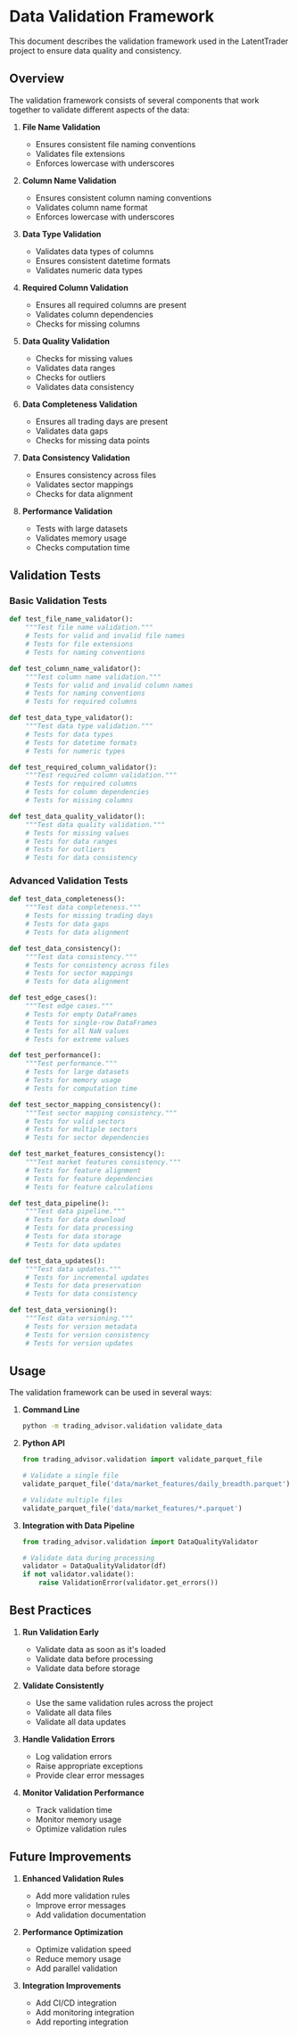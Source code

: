 # Data Validation Framework

This document describes the validation framework used in the LatentTrader project to ensure data quality and consistency.

## Overview

The validation framework consists of several components that work together to validate different aspects of the data:

1. **File Name Validation**
   - Ensures consistent file naming conventions
   - Validates file extensions
   - Enforces lowercase with underscores

2. **Column Name Validation**
   - Ensures consistent column naming conventions
   - Validates column name format
   - Enforces lowercase with underscores

3. **Data Type Validation**
   - Validates data types of columns
   - Ensures consistent datetime formats
   - Validates numeric data types

4. **Required Column Validation**
   - Ensures all required columns are present
   - Validates column dependencies
   - Checks for missing columns

5. **Data Quality Validation**
   - Checks for missing values
   - Validates data ranges
   - Checks for outliers
   - Validates data consistency

6. **Data Completeness Validation**
   - Ensures all trading days are present
   - Validates data gaps
   - Checks for missing data points

7. **Data Consistency Validation**
   - Ensures consistency across files
   - Validates sector mappings
   - Checks for data alignment

8. **Performance Validation**
   - Tests with large datasets
   - Validates memory usage
   - Checks computation time

## Validation Tests

### Basic Validation Tests

```python
def test_file_name_validator():
    """Test file name validation."""
    # Tests for valid and invalid file names
    # Tests for file extensions
    # Tests for naming conventions

def test_column_name_validator():
    """Test column name validation."""
    # Tests for valid and invalid column names
    # Tests for naming conventions
    # Tests for required columns

def test_data_type_validator():
    """Test data type validation."""
    # Tests for data types
    # Tests for datetime formats
    # Tests for numeric types

def test_required_column_validator():
    """Test required column validation."""
    # Tests for required columns
    # Tests for column dependencies
    # Tests for missing columns

def test_data_quality_validator():
    """Test data quality validation."""
    # Tests for missing values
    # Tests for data ranges
    # Tests for outliers
    # Tests for data consistency
```

### Advanced Validation Tests

```python
def test_data_completeness():
    """Test data completeness."""
    # Tests for missing trading days
    # Tests for data gaps
    # Tests for data alignment

def test_data_consistency():
    """Test data consistency."""
    # Tests for consistency across files
    # Tests for sector mappings
    # Tests for data alignment

def test_edge_cases():
    """Test edge cases."""
    # Tests for empty DataFrames
    # Tests for single-row DataFrames
    # Tests for all NaN values
    # Tests for extreme values

def test_performance():
    """Test performance."""
    # Tests for large datasets
    # Tests for memory usage
    # Tests for computation time

def test_sector_mapping_consistency():
    """Test sector mapping consistency."""
    # Tests for valid sectors
    # Tests for multiple sectors
    # Tests for sector dependencies

def test_market_features_consistency():
    """Test market features consistency."""
    # Tests for feature alignment
    # Tests for feature dependencies
    # Tests for feature calculations

def test_data_pipeline():
    """Test data pipeline."""
    # Tests for data download
    # Tests for data processing
    # Tests for data storage
    # Tests for data updates

def test_data_updates():
    """Test data updates."""
    # Tests for incremental updates
    # Tests for data preservation
    # Tests for data consistency

def test_data_versioning():
    """Test data versioning."""
    # Tests for version metadata
    # Tests for version consistency
    # Tests for version updates
```

## Usage

The validation framework can be used in several ways:

1. **Command Line**
   ```bash
   python -m trading_advisor.validation validate_data
   ```

2. **Python API**
   ```python
   from trading_advisor.validation import validate_parquet_file
   
   # Validate a single file
   validate_parquet_file('data/market_features/daily_breadth.parquet')
   
   # Validate multiple files
   validate_parquet_file('data/market_features/*.parquet')
   ```

3. **Integration with Data Pipeline**
   ```python
   from trading_advisor.validation import DataQualityValidator
   
   # Validate data during processing
   validator = DataQualityValidator(df)
   if not validator.validate():
       raise ValidationError(validator.get_errors())
   ```

## Best Practices

1. **Run Validation Early**
   - Validate data as soon as it's loaded
   - Validate data before processing
   - Validate data before storage

2. **Validate Consistently**
   - Use the same validation rules across the project
   - Validate all data files
   - Validate all data updates

3. **Handle Validation Errors**
   - Log validation errors
   - Raise appropriate exceptions
   - Provide clear error messages

4. **Monitor Validation Performance**
   - Track validation time
   - Monitor memory usage
   - Optimize validation rules

## Future Improvements

1. **Enhanced Validation Rules**
   - Add more validation rules
   - Improve error messages
   - Add validation documentation

2. **Performance Optimization**
   - Optimize validation speed
   - Reduce memory usage
   - Add parallel validation

3. **Integration Improvements**
   - Add CI/CD integration
   - Add monitoring integration
   - Add reporting integration 